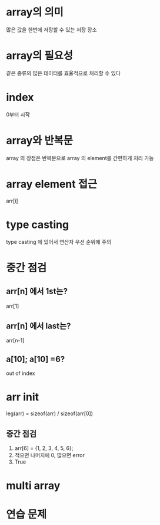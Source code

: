 # array의 의미

많은 값을 한번에 저장할 수 있는 저장 장소

# array의 필요성

같은 종류의 많은 데이터를 효율적으로 처리할 수 있다

# index 

0부터 시작

# array와 반복문

array 의 장점은  반복문으로 array 의 element를 간편하게 처리 가능

# array element 접근

arr[i]

# type casting

type casting 에 있어서 연산자 우선 순위에 주의

# 중간 점검

## arr[n] 에서 1st는? 
arr[1]

## arr[n] 에서 last는?
arr[n-1]

## a[10]; a[10] =6?
out of index

# arr init

leg(arr) = sizeof(arr) / sizeof(arr[0])

## 중간 점검

1. arr[6] = {1, 2, 3, 4, 5, 6};
2. 적으면 나머지에 0, 많으면 error
3. True

# multi array 

# 연습 문제

